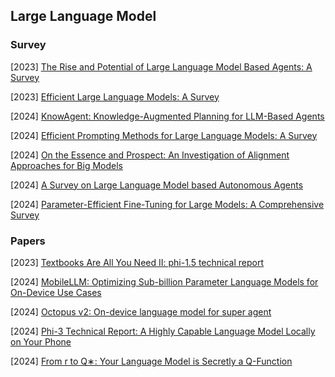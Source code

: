 ## Large Language Model

### Survey

[2023] [The Rise and Potential of Large Language Model Based Agents: A Survey](https://arxiv.org/abs/2309.07864)

[2023] [Efficient Large Language Models: A Survey](https://arxiv.org/abs/2312.03863)

[2024] [KnowAgent: Knowledge-Augmented Planning for LLM-Based Agents](https://arxiv.org/abs/2403.03101)

[2024] [Efficient Prompting Methods for Large Language Models: A Survey](https://arxiv.org/abs/2404.01077)

[2024] [On the Essence and Prospect: An Investigation of Alignment Approaches for Big Models](https://arxiv.org/abs/2403.04204)

[2024] [A Survey on Large Language Model based Autonomous Agents](https://arxiv.org/abs/2308.11432)

[2024] [Parameter-Efficient Fine-Tuning for Large Models: A Comprehensive Survey](https://arxiv.org/abs/2403.14608)



### Papers

[2023] [Textbooks Are All You Need II: phi-1.5 technical report](https://arxiv.org/abs/2309.05463)

[2024] [MobileLLM: Optimizing Sub-billion Parameter Language Models for On-Device Use Cases](https://arxiv.org/abs/2402.14905)

[2024] [Octopus v2: On-device language model for super agent](https://arxiv.org/abs/2404.01744)

[2024] [Phi-3 Technical Report: A Highly Capable Language Model Locally on Your Phone](https://arxiv.org/abs/2404.14219)

[2024] [From r to Q∗: Your Language Model is Secretly a Q-Function](https://arxiv.org/abs/2404.12358)
